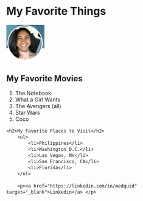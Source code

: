 <!doctype html>
<html lang="en">
<head>
    <meta charset="UTF-8">
    <meta name="viewport"
          content="width=device-width, user-scalable=no, initial-scale=1.0, maximum-scale=1.0, minimum-scale=1.0">
    <meta http-equiv="X-UA-Compatible" content="ie=edge">
    <title>VetsinTech PreWork</title>
</head>
<body>
    <h1>My Favorite Things</h1>
        <img src="images/selfie.png" alt="Me" width="100">
    <h2>My Favorite Movies</h2>
            <ol>
                <li>The Notebook</li>
                <li>What a Girl Wants</li>
                <li>The Avengers (all)</li>
                <li>Star Wars</li>
                <li>Coco</li>
            </ol>

    <h2>My Favorite Places to Visit</h2>
        <ul>
            <li>Philippines</li>
            <li>Washington D.C.</li>
            <li>Las Vegas, NV</li>
            <li>San Francisco, CA</li>
            <li>Florida</li>
        </ul>

        <p><a href="https://linkedin.com/in/medquid" target="_blank">Linkedin</a> </p>

</body>
</html>
